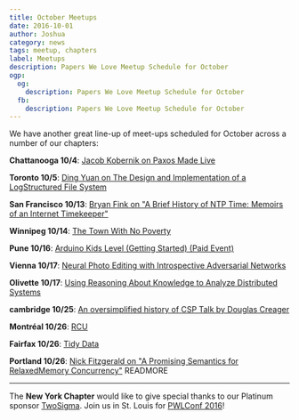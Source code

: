```yaml
---
title: October Meetups
date: 2016-10-01
author: Joshua
category: news
tags: meetup, chapters
label: Meetups
description: Papers We Love Meetup Schedule for October
ogp:
  og:
    description: Papers We Love Meetup Schedule for October
  fb:
    description: Papers We Love Meetup Schedule for October
---
```


We have another great line-up of meet-ups scheduled for October across a number of our chapters:

**Chattanooga 10/4**: [Jacob Kobernik on Paxos Made Live](https://www.meetup.com/Papers-We-Love-Chattanooga/events/233975419/)

**Toronto 10/5**: [Ding Yuan on The Design and Implementation of a LogStructured File System](https://www.meetup.com/Papers-We-Love-Toronto/events/234501978/)

**San Francisco 10/13**: [Bryan Fink on "A Brief History of NTP Time: Memoirs of an Internet Timekeeper"](https://www.meetup.com/papers-we-love-too/events/232465161/)

**Winnipeg 10/14**: [The Town With No Poverty](https://www.meetup.com/Papers-We-Love-Winnipeg/events/234643056/)

**Pune 10/16**: [Arduino Kids  Level  (Getting Started) (Paid Event)](https://www.meetup.com/Doo-Things/events/234588135/)

**Vienna 10/17**: [Neural Photo Editing with Introspective Adversarial Networks](https://www.meetup.com/Papers-We-Love-Vienna/events/234280772/)

**Olivette 10/17**: [Using Reasoning About Knowledge to Analyze Distributed Systems](https://www.meetup.com/Papers-We-Love-in-saint-louis/events/234533891/)

**cambridge  10/25**: [An oversimplified history of CSP  Talk by Douglas Creager](https://www.meetup.com/Papers-We-Love-Boston-Cambridge/events/234829295/)

**Montréal 10/26**: [RCU](https://www.meetup.com/Papers-We-Love-Montreal/events/234294300/)

**Fairfax 10/26**: [Tidy Data](https://www.meetup.com/Papers-We-Love-DC-NoVA/events/233698991/)

**Portland 10/26**: [Nick Fitzgerald on "A Promising Semantics for RelaxedMemory Concurrency"](https://www.meetup.com/Papers-We-Love-PDX/events/234703704/)
 READMORE

---

The **New York Chapter** would like to give special thanks to our Platinum sponsor [TwoSigma](https://www.twosigma.com). Join us in St. Louis for [PWLConf 2016](http://pwlconf.org/)!
